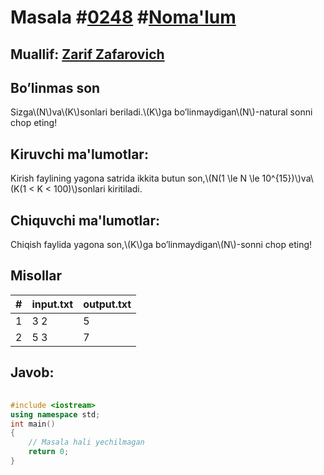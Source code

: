 
<h1>Masala #<a href="https://robocontest.uz/tasks/0248">0248</a> #<a href="https://robocontest.uz/tasks?category=1">Noma'lum</a></h1>
<h2> Muallif: <a href="https://robocontest.uz/profile/engineer">Zarif Zafarovich</a></h2>
<h2>Bo’linmas son</h2>
<p>Sizga\(N\)va\(K\)sonlari beriladi.\(K\)ga bo’linmaydigan\(N\)-natural sonni chop eting!</p>
<h2>Kiruvchi ma'lumotlar:</h2>
<p>Kirish faylining yagona satrida ikkita butun son,\(N(1 \le N \le 10^{15})\)va\(K(1 < K < 100)\)sonlari kiritiladi.</p>
<h2>Chiquvchi ma'lumotlar:</h2>
<p>Chiqish faylida yagona son,\(K\)ga bo’linmaydigan\(N\)-sonni chop eting!</p>
<h2>Misollar</h2>
<table>
    <thead>
        <tr>
            <th>#</th>
            <th>input.txt</th>
            <th>output.txt</th>
        </tr>
    </thead>
    <tbody>
            <tr>
                <td>1</td>
                <td>3 2</td>
                <td>5</td>
            </tr>
            <tr>
                <td>2</td>
                <td>5 3</td>
                <td>7</td>
            </tr>
    </tbody>
    </table>
    
<h2>Javob:</h2>

######
```cpp
#include <iostream>
using namespace std;
int main()
{
    // Masala hali yechilmagan
    return 0;
}
```
